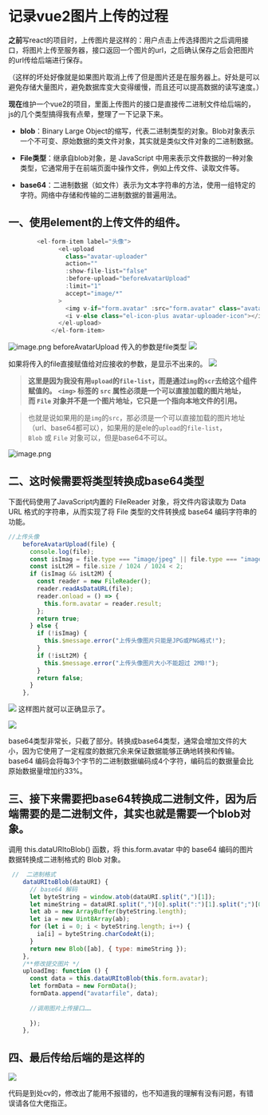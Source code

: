 # 记录vue2图片上传的过程

**之前**写react的项目时，上传图片是这样的：用户点击上传选择图片之后调用接口，将图片上传至服务器，接口返回一个图片的url，之后确认保存之后会把图片的url传给后端进行保存。

（这样的坏处好像就是如果图片取消上传了但是图片还是在服务器上。好处是可以避免存储大量图片，避免数据库变大变得缓慢，而且还可以提高数据的读写速度。）

**现在**维护一个vue2的项目，里面上传图片的接口是直接传二进制文件给后端的，js的几个类型搞得我有点晕，整理了一下记录下来。

*   **blob**：Binary Large Object的缩写，代表二进制类型的对象。Blob对象表示一个不可变、原始数据的类文件对象，其实就是类似文件对象的二进制数据。
    
*   **File类型**：继承自blob对象，是 JavaScript 中用来表示文件数据的一种对象类型，它通常用于在前端页面中操作文件，例如上传文件、读取文件等。
    
*   **base64**：二进制数据（如文件）表示为文本字符串的方法，使用一组特定的字符。网络中存储和传输的二进制数据的普遍用法。
    

一、使用element的上传文件的组件。
--------------------

```js
        <el-form-item label="头像">
              <el-upload
                class="avatar-uploader"
                action=""
                :show-file-list="false"
                :before-upload="beforeAvatarUpload"
                :limit="1"
                accept="image/*"
              >
                <img v-if="form.avatar" :src="form.avatar" class="avatar" />
                <i v-else class="el-icon-plus avatar-uploader-icon"></i>
              </el-upload>
            </el-form-item>
```

![image.png](https://p6-juejin.byteimg.com/tos-cn-i-k3u1fbpfcp/3421f77bbfd647b6ae96888fc9a21486~tplv-k3u1fbpfcp-zoom-in-crop-mark:1512:0:0:0.awebp?) beforeAvatarUpload 传入的参数是file类型 ![](https://p3-juejin.byteimg.com/tos-cn-i-k3u1fbpfcp/3be862c9e61447e4afb8270a3371b7e4~tplv-k3u1fbpfcp-zoom-in-crop-mark:1512:0:0:0.awebp)

如果将传入的file直接赋值给对应接收的参数，是显示不出来的。 ![](https://p3-juejin.byteimg.com/tos-cn-i-k3u1fbpfcp/4cefdd063949439bb4753eba72bb4975~tplv-k3u1fbpfcp-zoom-in-crop-mark:1512:0:0:0.awebp)

> **这里是因为我没有用`upload`的`file-list`，而是通过`img`的`scr`去给这个组件赋值的。** **`<img>` 标签的 `src` 属性必须是一个可以直接加载的图片地址，而 `File` 对象并不是一个图片地址，它只是一个指向本地文件的引用。**

> 也就是说如果用的是`img`的`src`，那必须是一个可以直接加载的图片地址（url、base64都可以），如果用的是ele的`upload`的`file-list`，`Blob` 或 `File` 对象可以，但是base64不可以。

![image.png](https://p6-juejin.byteimg.com/tos-cn-i-k3u1fbpfcp/1fe0c9d6d85d46689ac528fa764bdb4d~tplv-k3u1fbpfcp-zoom-in-crop-mark:1512:0:0:0.awebp?)

二、这时候需要将类型转换成base64类型
---------------------

下面代码使用了JavaScript内置的 FileReader 对象，将文件内容读取为 Data URL 格式的字符串，从而实现了将 File 类型的文件转换成 base64 编码字符串的功能。

```js
//上传头像
    beforeAvatarUpload(file) {
      console.log(file);
      const isImag = file.type === "image/jpeg" || file.type === "image/png";
      const isLt2M = file.size / 1024 / 1024 < 2;
      if (isImag && isLt2M) {
        const reader = new FileReader();
        reader.readAsDataURL(file);
        reader.onload = () => {
          this.form.avatar = reader.result;
        };
        return true;
      } else {
        if (!isImag) {
          this.$message.error("上传头像图片只能是JPG或PNG格式!");
        }
        if (!isLt2M) {
          this.$message.error("上传头像图片大小不能超过 2MB!");
        }
        return false;
      }
    },
```

![](https://p3-juejin.byteimg.com/tos-cn-i-k3u1fbpfcp/c279d32b4b0242a6b711b98f801720c8~tplv-k3u1fbpfcp-zoom-in-crop-mark:1512:0:0:0.awebp) 这样图片就可以正确显示了。

![](https://p3-juejin.byteimg.com/tos-cn-i-k3u1fbpfcp/1d0439e414564a7c81b502e4e11094a6~tplv-k3u1fbpfcp-zoom-in-crop-mark:1512:0:0:0.awebp)

base64类型非常长，只截了部分。转换成base64类型，通常会增加文件的大小，因为它使用了一定程度的数据冗余来保证数据能够正确地转换和传输。base64 编码会将每3个字节的二进制数据编码成4个字符，编码后的数据量会比原始数据量增加约33%。

三、接下来需要把base64转换成二进制文件，因为后端需要的是二进制文件，其实也就是需要一个blob对象。
-----------------------------------------------------

调用 this.dataURItoBlob() 函数，将 this.form.avatar 中的 base64 编码的图片数据转换成二进制格式的 Blob 对象。

```js
 //  二进制格式
    dataURItoBlob(dataURI) {
      // base64 解码
      let byteString = window.atob(dataURI.split(",")[1]);
      let mimeString = dataURI.split(",")[0].split(":")[1].split(";")[0];
      let ab = new ArrayBuffer(byteString.length);
      let ia = new Uint8Array(ab);
      for (let i = 0; i < byteString.length; i++) {
        ia[i] = byteString.charCodeAt(i);
      }
      return new Blob([ab], { type: mimeString });
    },
    /**修改提交图片 */
    uploadImg: function () {
      const data = this.dataURItoBlob(this.form.avatar);
      let formData = new FormData();
      formData.append("avatarfile", data);
      
      //调用图片上传接口……
      
      });
    },
```

四、最后传给后端的是这样的
-------------

![](https://p3-juejin.byteimg.com/tos-cn-i-k3u1fbpfcp/3163440f594c4a5f81b698c2827182f6~tplv-k3u1fbpfcp-zoom-in-crop-mark:1512:0:0:0.awebp)

代码是到处cv的，修改出了能用不报错的，也不知道我的理解有没有问题，有错误请各位大佬指正。
